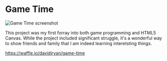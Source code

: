 # Game Time

![Game Time screenshot](https://i.imgur.com/sGHj3XZ.jpg)

This project was my first forray into both game programming and HTML5 Canvas. While the project included significant struggle, it's a wonderful way to show friends and family that I am indeed learning interetsting things. 

https://waffle.io/davidjryan/game-time

